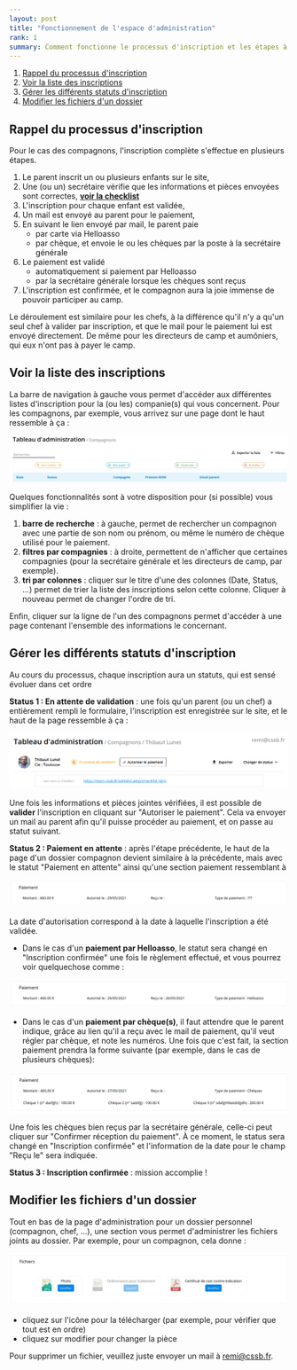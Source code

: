 ```yaml
---
layout: post
title: "Fonctionnement de l'espace d'administration"
rank: 1
summary: Comment fonctionne le processus d'inscription et les étapes à effectuer pour la validation d'un dossier
---
```


1. [Rappel du processus d'inscription](#rappel-du-processus-dinscription)
2. [Voir la liste des inscriptions](#voir-la-liste-des-inscriptions)
3. [Gérer les différents statuts d'inscription](#gérer-les-différents-statuts-dinscription)
4. [Modifier les fichiers d'un dossier](#modifier-les-fichiers-dun-dossier)

## Rappel du processus d'inscription

Pour le cas des compagnons, l'inscription complète s'effectue en plusieurs étapes.

1. Le parent inscrit un ou plusieurs enfants sur le site,
2. Une (ou un) secrétaire vérifie que les informations et pièces envoyées sont correctes, [**voir la checklist**](./checklist.md)
3. L'inscription pour chaque enfant est validée,
4. Un mail est envoyé au parent pour le paiement,
5. En suivant le lien envoyé par mail, le parent paie
   - par carte via Helloasso
   - par chèque, et envoie le ou les chèques par la poste à la secrétaire générale
6. Le paiement est validé
   - automatiquement si paiement par Helloasso
   - par la secrétaire générale lorsque les chèques sont reçus
7. L'inscription est confirmée, et le compagnon aura la joie immense de pouvoir participer au camp.

Le déroulement est similaire pour les chefs, à la différence qu'il n'y a qu'un seul chef à valider par inscription, et que le mail pour le paiement lui est envoyé directement. De même pour les directeurs de camp et aumôniers, qui eux n'ont pas à payer le camp.

## Voir la liste des inscriptions

La barre de navigation à gauche vous permet d'accéder aux différentes listes d'inscription pour la (ou les) companie(s) qui vous concernent.
Pour les compagnons, par exemple, vous arrivez sur une page dont le haut ressemble à ça :

<img src="./fonctionnement/companions.jpg" class="center width-100">

Quelques fonctionnalités sont à votre disposition pour (si possible) vous simplifier la vie :

1. **barre de recherche** : à gauche, permet de rechercher un compagnon avec une partie de son nom ou prénom, ou même le numéro de chèque utilisé pour le paiement.
2. **filtres par compagnies** : à droite, permettent de n'afficher que certaines compagnies (pour la secrétaire générale et les directeurs de camp, par exemple).
3. **tri par colonnes** : cliquer sur le titre d'une des colonnes (Date, Status, ...) permet de trier la liste des inscriptions selon cette colonne. Cliquer à nouveau permet de changer l'ordre de tri.

Enfin, cliquer sur la ligne de l'un des compagnons permet d'accéder à une page contenant l'ensemble des informations le concernant.

## Gérer les différents statuts d'inscription

Au cours du processus, chaque inscription aura un statuts, qui est sensé évoluer dans cet ordre

**Status 1 : En attente de validation**  : une fois qu'un parent (ou un chef) a entièrement rempli le formulaire, l'inscription est enregistrée sur le site, et le haut de la page ressemble à ça :

<img src="./fonctionnement/companion.png" class="center width-100">

Une fois les informations et pièces jointes vérifiées, il est possible de **valider** l'inscription en cliquant sur "Autoriser le paiement".
Cela va envoyer un mail au parent afin qu'il puisse procéder au paiement, et on passe au statut suivant.

**Status 2 : Paiement en attente** : après l'étape précédente, le haut de la page d'un dossier compagnon devient similaire à la précédente, mais avec le statut "Paiement en attente" ainsi qu'une section paiement ressemblant à

<img src="./fonctionnement/payment-0.png" class="center width-100">

La date d'autorisation correspond à la date à laquelle l'inscription a été validée.

 - Dans le cas d'un **paiement par Helloasso**, le statut sera changé en "Inscription confirmée" une fois le règlement effectué, et vous pourrez voir quelquechose comme :

<img src="./fonctionnement/payment-1.png" class="center width-100">

- Dans le cas d'un **paiement par chèque(s)**, il faut attendre que le parent indique, grâce au lien qu'il a reçu avec le mail de paiement, qu'il veut régler par chèque, et note les numéros.
Une fois que c'est fait, la section paiement prendra la forme suivante (par exemple, dans le cas de plusieurs chèques):

<img src="./fonctionnement/payment-2.png" class="center width-100">

Une fois les chèques bien reçus par la secrétaire générale, celle-ci peut cliquer sur "Confirmer réception du paiement". À ce moment, le status sera changé en "Inscription confirmée" et l'information de la date pour le champ "Reçu le" sera indiquée.

**Status 3 : Inscription confirmée** : mission accomplie !

## Modifier les fichiers d'un dossier

Tout en bas de la page d'administration pour un dossier personnel (compagnon, chef, ...), une section vous permet d'administrer les fichiers joints au dossier.
Par exemple, pour un compagnon, cela donne :

<img src="./fonctionnement/filesDisplay.png" class="center width-100">

- cliquez sur l'icône pour la télécharger (par exemple, pour vérifier que tout est en ordre)
- cliquez sur modifier pour changer la pièce

Pour supprimer un fichier, veuillez juste envoyer un mail à remi@cssb.fr.